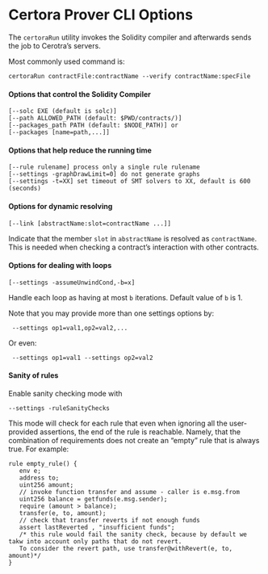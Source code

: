 # Certora Prover CLI Options

The `certoraRun` utility invokes the Solidity compiler and afterwards sends the job to Cerotra’s servers. 

Most commonly used command is:

```text
certoraRun contractFile:contractName --verify contractName:specFile
```

#### Options that control the Solidity Compiler

```text
[--solc EXE (default is solc)]  
[--path ALLOWED_PATH (default: $PWD/contracts/)]
[--packages_path PATH (default: $NODE_PATH)] or 
[--packages [name=path,...]]
```

#### Options that help reduce the running time

```text
[--rule rulename] process only a single rule rulename
[--settings -graphDrawLimit=0] do not generate graphs
[--settings -t=XX] set timeout of SMT solvers to XX, default is 600 (seconds)
```

#### Options for dynamic resolving

```text
[--link [abstractName:slot=contractName ...]]
```

Indicate that the member `slot` in `abstractName` is resolved as `contractName`. This is needed when checking a contract’s interaction with other contracts.

#### Options for dealing with loops

```text
[--settings -assumeUnwindCond,-b=x] 
```

Handle each loop as having at most `b` iterations. Default value of `b` is 1.

Note that you may provide more than one settings options by:

```text
 --settings op1=val1,op2=val2,...
```

Or even:

```text
 --settings op1=val1 --settings op2=val2
```

#### Sanity of rules

Enable sanity checking mode with 

```text
--settings -ruleSanityChecks
```

This mode will check for each rule that even when ignoring all the user-provided assertions, the end of the rule is reachable. Namely, that the combination of requirements does not create an “empty” rule that is always true. For example:

```text
rule empty_rule() {
   env e; 
   address to; 
   uint256 amount;
   // invoke function transfer and assume - caller is e.msg.from
   uint256 balance = getfunds(e.msg.sender);
   require (amount > balance);  
   transfer(e, to, amount);
   // check that transfer reverts if not enough funds 
   assert lastReverted , "insufficient funds"; 
   /* this rule would fail the sanity check, because by default we takw into account only paths that do not revert.
   To consider the revert path, use transfer@withRevert(e, to, amount)*/
}
```

